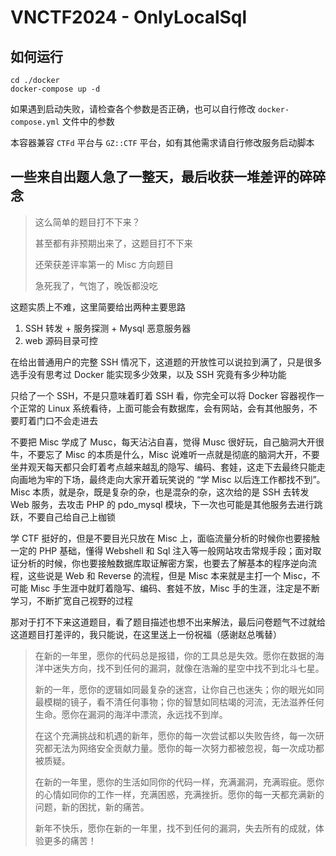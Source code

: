# VNCTF2024 - OnlyLocalSql

## 如何运行

```shell
cd ./docker
docker-compose up -d
```

如果遇到启动失败，请检查各个参数是否正确，也可以自行修改 `docker-compose.yml` 文件中的参数

本容器兼容 `CTFd` 平台与 `GZ::CTF` 平台，如有其他需求请自行修改服务启动脚本

## 一些来自出题人急了一整天，最后收获一堆差评的碎碎念

> 这么简单的题目打不下来？
>
> 甚至都有非预期出来了，这题目打不下来
>
> 还荣获差评率第一的 Misc 方向题目
>
> 急死我了，气饱了，晚饭都没吃

这题实质上不难，这里简要给出两种主要思路

1. SSH 转发 + 服务探测 + Mysql 恶意服务器
2. web 源码目录可控

在给出普通用户的完整 SSH 情况下，这道题的开放性可以说拉到满了，只是很多选手没有思考过 Docker 能实现多少效果，以及 SSH 究竟有多少种功能

只给了一个 SSH，不是只意味着盯着 SSH 看，你完全可以将 Docker 容器视作一个正常的 Linux 系统看待，上面可能会有数据库，会有网站，会有其他服务，不要盯着门口不会走进去

不要把 Misc 学成了 Musc，每天沾沾自喜，觉得 Musc 很好玩，自己脑洞大开很牛，不要忘了 Misc 的本质是什么，Misc 说难听一点就是彻底的脑洞大开，不要坐井观天每天都只会盯着考点越来越乱的隐写、编码、套娃，这走下去最终只能走向画地为牢的下场，最终走向大家开着玩笑说的 “学 Misc 以后连工作都找不到”。Misc 本质，就是杂，既是复杂的杂，也是混杂的杂，这次给的是 SSH 去转发 Web 服务，去攻击 PHP 的 pdo_mysql 模块，下一次也可能是其他服务去进行跳跃，不要自己给自己上枷锁

学 CTF 挺好的，但是不要目光只放在 Misc 上，面临流量分析的时候你也要接触一定的 PHP 基础，懂得 Webshell 和 Sql 注入等一般网站攻击常规手段；面对取证分析的时候，你也要接触数据库取证解密方案，也要去了解基本的程序逆向流程，这些说是 Web 和 Reverse 的流程，但是 Misc 本来就是主打一个 Misc，不可能 Misc 手生涯中就盯着隐写、编码、套娃不放，Misc 手的生涯，注定是不断学习，不断扩宽自己视野的过程

那对于打不下来这道题目，看了题目描述也想不出来解法，最后问卷题气不过就给这道题目打差评的，我只能说，在这里送上一份祝福（感谢赵总嘴替）

> 在新的一年里，愿你的代码总是报错，你的工具总是失效。愿你在数据的海洋中迷失方向，找不到任何的漏洞，就像在浩瀚的星空中找不到北斗七星。
>
> 新的一年，愿你的逻辑如同最复杂的迷宫，让你自己也迷失；你的眼光如同最模糊的镜子，看不清任何事物；你的智慧如同枯竭的河流，无法滋养任何生命。愿你在漏洞的海洋中漂流，永远找不到岸。
>
> 在这个充满挑战和机遇的新年，愿你的每一次尝试都以失败告终，每一次研究都无法为网络安全贡献力量。愿你的每一次努力都被忽视，每一次成功都被质疑。
>
> 在新的一年里，愿你的生活如同你的代码一样，充满漏洞，充满瑕疵。愿你的心情如同你的工作一样，充满困惑，充满挫折。愿你的每一天都充满新的问题，新的困扰，新的痛苦。
>
> 新年不快乐，愿你在新的一年里，找不到任何的漏洞，失去所有的成就，体验更多的痛苦！
